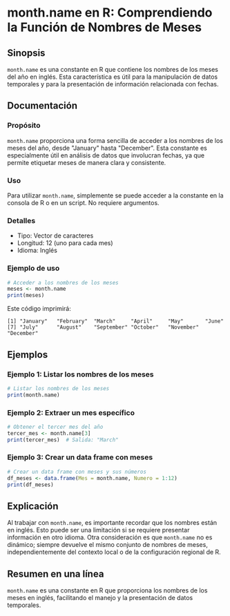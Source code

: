 <!--
Meta Description: # month.name en R: Comprendiendo la Función de Nombres de Meses ## Sinopsis `month.name` es una constante en R que contiene los nombres de los meses d...
Meta Keywords: meses, los, month, name, nombres
-->

# month.name en R: Comprendiendo la Función de Nombres de Meses

## Sinopsis
`month.name` es una constante en R que contiene los nombres de los meses del año en inglés. Esta característica es útil para la manipulación de datos temporales y para la presentación de información relacionada con fechas.

## Documentación
### Propósito
`month.name` proporciona una forma sencilla de acceder a los nombres de los meses del año, desde "January" hasta "December". Esta constante es especialmente útil en análisis de datos que involucran fechas, ya que permite etiquetar meses de manera clara y consistente.

### Uso
Para utilizar `month.name`, simplemente se puede acceder a la constante en la consola de R o en un script. No requiere argumentos.

### Detalles
- Tipo: Vector de caracteres
- Longitud: 12 (uno para cada mes)
- Idioma: Inglés

### Ejemplo de uso
```R
# Acceder a los nombres de los meses
meses <- month.name
print(meses)
```

Este código imprimirá:
```
[1] "January"   "February"  "March"     "April"     "May"       "June"     
[7] "July"      "August"    "September" "October"   "November"  "December"
```

## Ejemplos
### Ejemplo 1: Listar los nombres de los meses
```R
# Listar los nombres de los meses
print(month.name)
```

### Ejemplo 2: Extraer un mes específico
```R
# Obtener el tercer mes del año
tercer_mes <- month.name[3]
print(tercer_mes)  # Salida: "March"
```

### Ejemplo 3: Crear un data frame con meses
```R
# Crear un data frame con meses y sus números
df_meses <- data.frame(Mes = month.name, Numero = 1:12)
print(df_meses)
```

## Explicación
Al trabajar con `month.name`, es importante recordar que los nombres están en inglés. Esto puede ser una limitación si se requiere presentar información en otro idioma. Otra consideración es que `month.name` no es dinámico; siempre devuelve el mismo conjunto de nombres de meses, independientemente del contexto local o de la configuración regional de R.

## Resumen en una línea
`month.name` es una constante en R que proporciona los nombres de los meses en inglés, facilitando el manejo y la presentación de datos temporales.